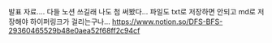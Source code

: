 발표 자료.... 다들 노션 쓰길래 나도 첨 써봤다...
파일도 txt로 저장하면 안되고 md로 저장해야 하이퍼링크가 걸리는구나...
<https://www.notion.so/DFS-BFS-29360465529b48e0aea52f68ff2c94cf>
